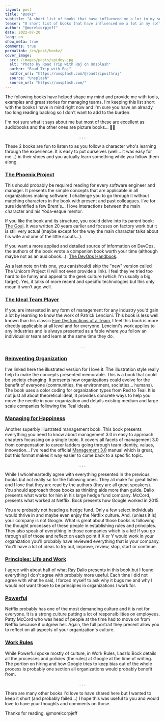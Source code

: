 ```yaml
---
layout: post
title: "Bookz"
subtitle: "A short list of books that have influenced me a lot in my software engineering management journey"
teaser: "A short list of books that have influenced me a lot in my software engineering management journey"
author: "@morelcorpjeff"
date: 2022-07-20
lang: en
show_meta: true
comments: true
permalink: /en/post/bookz/
cover_image:
  src: /images/posts/spidey.jpg
  alt: "Photo by Road Trip with Raj on Unsplash"
  author: "Road Trip with Raj"
  author_url: "https://unsplash.com/@roadtripwithraj"
  source: "Unsplash"
  source_url: "https://unsplash.com/"
---
```


The following books have helped shape my mind and provide me with tools, examples and great stories for managing teams. I'm keeping this list short with the books I have in mind right now and I'm sure you have an already too long reading backlog so I don't want to add to the burden.

I'm not sure what it says about me️ but most of these are excellent as audiobooks and the other ones are picture books… 🤷‍♂

<p align="center">. . .</p>

These 2 books are fun to listen to as you follow a character who's learning through the experience. It is easy to put ourselves (well... it was easy for me...) in their shoes and you actually learn something while you follow them along.

### [The Phoenix Project](https://www.amazon.ca/dp/B06Y2FFMX9)

This should probably be required reading for every software engineer and manager. It presents the simple concepts that are applicable in all organizations making software. I challenge you to go through it without matching characters in the book with present and past colleagues. I've for sure identified a few Brent's... I love interactions between the main character and his Yoda-esque mentor.

If you like the book and its structure, you could delve into its parent book: [The Goal](https://www.amazon.ca/Goal-Process-Ongoing-Improvement-Anniversary/dp/B072FF7G9F?s=audible&sr=1-2&language=en_CA&ref_=as_li_ss_tl). It was written 20 years earlier and focuses on factory work but it is still very actual (maybe except for the way the main character talks about his wife and one of the little scouts...).

If you want a more applied and detailed source of information on DevOps, the authors of the book wrote a companion book worth your time (although maybe not as an audiobook...): [The DevOps Handbook](https://www.amazon.ca/DevOps-Handbook-World-Class-Reliability-Organizations/dp/1950508404?psc=1&language=en_CA&ref_=as_li_ss_tl).

As a last note on this one, you can(should) skip the "new" version called The Unicorn Project (I will not even provide a link). I feel they've tried too hard to be funny and appeal to the geek culture (which I'm usually a big target). Yes, it talks of more recent and specific technologies but this only mean it won't age well.

### [The Ideal Team Player](https://www.amazon.ca/Ideal-Team-Player-Recognize-Leadership/dp/B071YY25CH?s=books&sr=1-7&language=en_CA&ref_=as_li_ss_tl)

If you are interested in any form of management for any industry you'd gain a lot by learning to know the work of Patrick Lencioni. This book is less well known than his classic [Five Dysfunctions of a Team](https://www.amazon.ca/Overcoming-Five-Dysfunctions-Team-Facilitators/dp/B071ZQ3G83?s=audible&sr=1-6&language=en_CA&ref_=as_li_ss_tl), I feel this book is more directly applicable at all level and for everyone. Lencioni's work applies to any industries and is always presented as a fable where you follow an individual or team and learn at the same time they do.

<p align="center">. . .</p>

### [Reinventing Organization](https://www.amazon.ca/Reinventing-Organizations-Illustrated-Invitation-Conversation/dp/2960133552?sr=8-4&language=en_CA&ref_=as_li_ss_tl)

I've linked here the illustrated version for I love it. The illustration style really help to make the concepts presented memorable. This is a book that could be society changing. It presents how organizations could evolve for the benefit of everyone (communities, the environment, societies... humans). The book uses a color coding for organization types from Red to Teal. It is not just all about theoretical ideal, it provides concrete ways to help you move the needle in your organization and details existing medium and large scale companies following the Teal ideals.

### [Managing for Happiness](https://www.amazon.ca/Managing-Happiness-Games-Practices-Motivate/dp/1119268680?s=books&sr=1-1&language=en_CA&ref_=as_li_ss_tl)

Another superbly illustrated management book. This book presents everything you need to know about management 3.0 in easy to approach chapters focussing on a single topic. It covers all facets of management 3.0 from compensation to career ladders going through team identity, values, innovation... I've read the official [Management 3.0](https://www.amazon.ca/Management-3-0-Leading-Developers-Developing/dp/0321712471?psc=1&language=en_CA&ref_=as_li_ss_tl) manual which is great, but this format makes it way easier to come back to a specific topic.

<p align="center">. . .</p>

While I wholeheartedly agree with everything presented in the previous books but not really so for the following ones. They all make for great listen and I love that they are read by the authors (they are all great speakers). You should approach those books as thinking aids more than guide. Dalio presents what works for him in his large hedge fund company. McCord, presents what worked at Netflix. Bock presents how Google worked in 2015.

You are probably not heading a hedge fund. Only a few select individuals would thrive in and maybe even enjoy the Netflix culture. And, (unless it is) your company is not Google. What is great about those books is following the thought processes of these people in establishing rules and principles. They also speak of everything in those companies which is a lot! If you go through all of those and reflect on each point if X or Y would work in your organization you'll probably have reviewed everything that is your company. You'll have a lot of ideas to try out, improve, review, stop, start or continue.

### [Principles: Life and Work](https://www.amazon.ca/Principles-Life-and-Work/dp/B07583PQNQ?s=audible&sr=1-4&language=en_CA&ref_=as_li_ss_tl)

I agree with about half of what Ray Dalio presents in this book but I found everything I don't agree with probably more useful. Each time I did not agree with what he said, I forced myself to ask why it bugs me and why I would not want those to be principles in organizations I work for.

### [Powerful](https://www.amazon.ca/Powerful-Building-Culture-Freedom-Responsibility/dp/1939714095?linkCode=ll1&tag=morelcorp-20&linkId=e5e4d5e043e916fda2db989e0a9074a4&language=en_CA&ref_=as_li_ss_tl)

Netflix probably has one of the most demanding culture and it is not for everyone. It is a strong culture putting a lot of responsibilities on employees. Patty McCord who was head of people at the time had to move on from Netflix because it outgrew her. Again, the full portrait they present allow you to reflect on all aspects of your organization's culture.

### [Work Rules](https://www.amazon.ca/Work-Rules-Insights-Inside-Transform/dp/B072M567ZM?sr=8-1&language=en_CA&ref_=as_li_ss_tl)

While Powerful spoke mostly of culture, in Work Rules, Laszlo Bock details all the processes and policies (the rules) at Google at the time of writing. The portion on hiring and how Google tries to keep bias out of the whole process is probably one section all organizations would probably benefit from.

<p align="center">. . .</p>

There are many other books I'd love to have shared here but I wanted to keep it short (and probably failed...) I hope this was useful to you and would love to have your thoughts and comments on those.

Thanks for reading,
@morelcorpjeff
